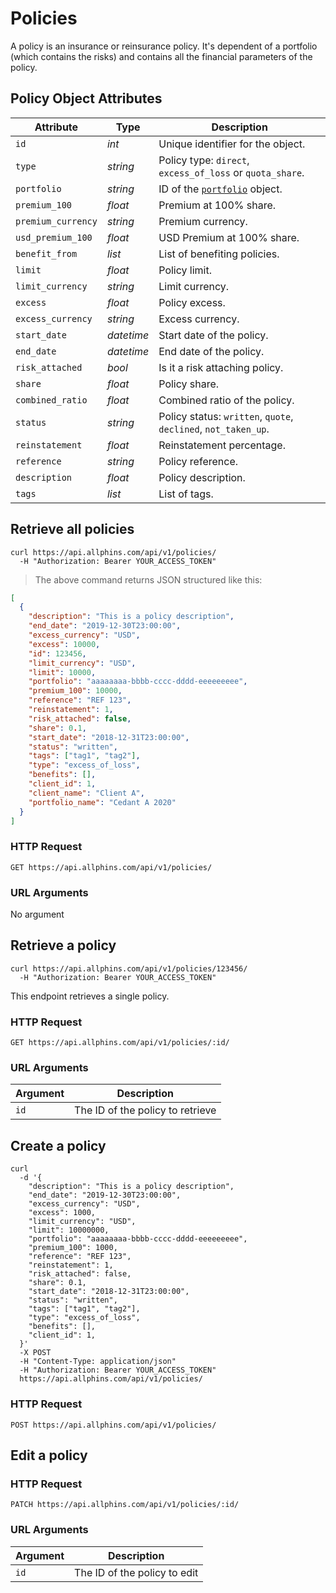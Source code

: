 # Policies

A policy is an insurance or reinsurance policy. It's dependent of a portfolio (which contains the risks) and contains all the financial parameters of the policy.

## Policy Object Attributes

| Attribute         | Type       | Description                                                        |
| ----------------- | ---------- | ------------------------------------------------------------------ |
| `id`              | _int_      | Unique identifier for the object.                                  |
| `type`            | _string_   | Policy type: `direct`, `excess_of_loss` or `quota_share`.          |
| `portfolio`       | _string_   | ID of the [`portfolio`](#portfolios) object.                       |
| `premium_100`     | _float_    | Premium at 100% share.                                             |
| `premium_currency`| _string_   | Premium currency.                                                  |
| `usd_premium_100` | _float_    | USD Premium at 100% share.                                         |
| `benefit_from`    | _list_     | List of benefiting policies.                                       |
| `limit`           | _float_    | Policy limit.                                                      |
| `limit_currency`  | _string_   | Limit currency.                                                    |
| `excess`          | _float_    | Policy excess.                                                     |
| `excess_currency` | _string_   | Excess currency.                                                   |
| `start_date`      | _datetime_ | Start date of the policy.                                          |
| `end_date`        | _datetime_ | End date of the policy.                                            |
| `risk_attached`   | _bool_     | Is it a risk attaching policy.                                     |
| `share`           | _float_    | Policy share.                                                      |
| `combined_ratio`  | _float_    | Combined ratio of the policy.                                      |
| `status`          | _string_   | Policy status: `written`, `quote`, `declined`, `not_taken_up`.     |
| `reinstatement`   | _float_    | Reinstatement percentage.                                          |
| `reference`       | _string_   | Policy reference.                                                  |
| `description`     | _float_    | Policy description.                                                |
| `tags`            | _list_     | List of tags.                                                      |

## Retrieve all policies

```shell
curl https://api.allphins.com/api/v1/policies/
  -H "Authorization: Bearer YOUR_ACCESS_TOKEN"
```

> The above command returns JSON structured like this:

```json
[
  {
    "description": "This is a policy description",
    "end_date": "2019-12-30T23:00:00",
    "excess_currency": "USD",
    "excess": 10000,
    "id": 123456,
    "limit_currency": "USD",
    "limit": 10000,
    "portfolio": "aaaaaaaa-bbbb-cccc-dddd-eeeeeeeee",
    "premium_100": 10000,
    "reference": "REF 123",
    "reinstatement": 1,
    "risk_attached": false,
    "share": 0.1,
    "start_date": "2018-12-31T23:00:00",
    "status": "written",
    "tags": ["tag1", "tag2"],
    "type": "excess_of_loss",
    "benefits": [],
    "client_id": 1,
    "client_name": "Client A",
    "portfolio_name": "Cedant A 2020"
  }
]
```

### HTTP Request

`GET https://api.allphins.com/api/v1/policies/`

### URL Arguments

No argument

## Retrieve a policy

```shell
curl https://api.allphins.com/api/v1/policies/123456/
  -H "Authorization: Bearer YOUR_ACCESS_TOKEN"
```

This endpoint retrieves a single policy.

### HTTP Request

`GET https://api.allphins.com/api/v1/policies/:id/`

### URL Arguments

| Argument | Description                      |
| -------- | -------------------------------- |
| `id`     | The ID of the policy to retrieve |

## Create a policy

```shell
curl
  -d '{
    "description": "This is a policy description",
    "end_date": "2019-12-30T23:00:00",
    "excess_currency": "USD",
    "excess": 1000,
    "limit_currency": "USD",
    "limit": 10000000,
    "portfolio": "aaaaaaaa-bbbb-cccc-dddd-eeeeeeeee",
    "premium_100": 1000,
    "reference": "REF 123",
    "reinstatement": 1,
    "risk_attached": false,
    "share": 0.1,
    "start_date": "2018-12-31T23:00:00",
    "status": "written",
    "tags": ["tag1", "tag2"],
    "type": "excess_of_loss",
    "benefits": [],
    "client_id": 1,
  }'
  -X POST
  -H "Content-Type: application/json"
  -H "Authorization: Bearer YOUR_ACCESS_TOKEN"
  https://api.allphins.com/api/v1/policies/
```

### HTTP Request

`POST https://api.allphins.com/api/v1/policies/`

## Edit a policy

### HTTP Request

`PATCH https://api.allphins.com/api/v1/policies/:id/`

### URL Arguments

| Argument | Description                  |
| -------- | ---------------------------- |
| `id`     | The ID of the policy to edit |
